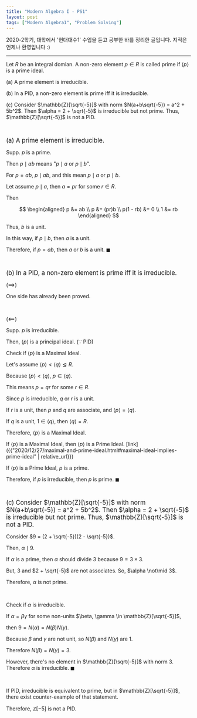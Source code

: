 ```yaml
---
title: "Modern Algebra I - PS1"
layout: post
tags: ["Modern Algebra1", "Problem Solving"]
---
```



2020-2학기, 대학에서 '현대대수1' 수업을 듣고 공부한 바를 정리한 글입니다. 지적은 언제나 환영입니다 :)

<hr>

<div class="statement" markdown="1">

Let $R$ be an integral domian. A non-zero element $p \in R$ is called prime if $\left< p \right>$ is a prime ideal.

(a) A prime element is irreducible.

(b) In a PID, a non-zero element is prime iff it is irreducible.

(c) Consider $\mathbb{Z}[\sqrt{-5}]$ with norm $N(a+b\sqrt{-5}) = a^2 + 5b^2$. Then $\alpha = 2 + \sqrt{-5}$ is irreducible but not prime. Thus, $\mathbb{Z}[\sqrt{-5}]$ is not a PID.

</div>

<br>

<big>(a) A prime element is irreducible.</big>

<div class="math-statement" markdown="1">

Supp. $p$ is a prime.

Then $p \mid ab$ means "$p \mid a$ or $p \mid b$".

For $p = ab$, $p \mid ab$, and this mean $p \mid a$ or $p \mid b$.

Let assume $p \mid a$, then $a = pr$ for some $r \in R$.

Then 

$$
\begin{aligned}
    p &= ab \\
    p &= (pr)b \\
    p(1 - rb) &= 0 \\
    1 &= rb
\end{aligned}
$$

Thus, $b$ is a unit.

In this way, if $p \mid b$, then $a$ is a unit.

Therefore, if $p = ab$, then $a$ or $b$ is a unit. $\blacksquare$

</div>

<br>

<big>(b) In a PID, a non-zero element is prime iff it is irreducible.</big>

<div class="math-statement" markdown="1">

($\implies$)

One side has already been proved.

<br>

($\impliedby$)

Supp. $p$ is irreducible.

Then, $\left< p \right>$ is a principal ideal. ($\because$ PID)

Check if $\left< p \right>$ is a Maximal Ideal.

Let's assume $\left< p \right> < \left< q \right> \trianglelefteq R$.

Because $\left< p \right> < \left< q \right>$, $p \in \left< q \right>$.

This means $p = qr$ for some $r \in R$.

Since $p$ is irreducible, $q$ or $r$ is a unit.

If $r$ is a unit, then $p$ and $q$ are associate, and $\left< p \right> = \left< q \right>$.

If $q$ is a unit, $1 \in \left< q \right>$, then $\left< q \right> = R$.

Therefore, $\left< p \right>$ is a Maximal Ideal.

If $\left< p \right>$ is a Maximal Ideal, then $\left< p \right>$ is a Prime Ideal. [link]({{"2020/12/27/maximal-and-prime-ideal.html#maximal-ideal-implies-prime-ideal" | relative_url}})

If $\left< p \right>$ is a Prime Ideal, $p$ is a prime.

Therefore, if $p$ is irreducible, then $p$ is prime. $\blacksquare$

</div>

<br>

<big>(c) Consider $\mathbb{Z}[\sqrt{-5}]$ with norm $N(a+b\sqrt{-5}) = a^2 + 5b^2$. Then $\alpha = 2 + \sqrt{-5}$ is irreducible but not prime. Thus, $\mathbb{Z}[\sqrt{-5}]$ is not a PID.</big>

<div class="math-statement" markdown="1">

Consider $9 = (2 + \sqrt{-5})(2 - \sqrt{-5})$.

Then, $\alpha \mid 9$.

If $\alpha$ is a prime, then $\alpha$ should divide $3$ because $9 = 3 \times 3$.

But, $3$ and $2 + \sqrt{-5}$ are not associates. So, $\alpha \not\mid 3$.

Therefore, $\alpha$ is not prime.

<br>

Check if $\alpha$ is irreducible.

If $\alpha = \beta \gamma$ for some non-units $\beta, \gamma \in \mathbb{Z}[\sqrt{-5}]$,

then $9 = N(\alpha) = N(\beta)N(\gamma)$.

Because $\beta$ and $\gamma$ are not unit, so $N(\beta)$ and $N(\gamma)$ are 1.

Therefore $N(\beta) = N(\gamma) = 3$.

However, there's no element in $\mathbb{Z}[\sqrt{-5}]$ with norm 3. Therefore $\alpha$ is irreducible. $\blacksquare$

<br>

If PID, irreducible is equivalent to prime, but in $\mathbb{Z}[\sqrt{-5}]$, there exist counter-example of that statement. 

Therefore, $\mathbb{Z}[-5]$ is not a PID.

</div>
